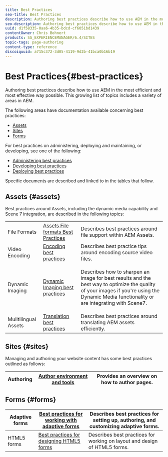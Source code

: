 ```yaml
---
title: Best Practices
seo-title: Best Practices
description: Authoring best practices describe how to use AEM in the most efficient and most effective way possible. This growing list of topics includes a variety of areas in AEM.
seo-description: Authoring best practices describe how to use AEM in the most efficient and most effective way possible. This growing list of topics includes a variety of areas in AEM.
uuid: d1f58335-0aa6-4b35-bdcd-cf6051bd1439
contentOwner: Chris Bohnert
products: SG_EXPERIENCEMANAGER/6.4/SITES
topic-tags: page-authoring
content-type: reference
discoiquuid: a715c372-3d05-4119-9d2b-41bca0b16b19
---
```


# Best Practices{#best-practices}

Authoring best practices describe how to use AEM in the most efficient and most effective way possible. This growing list of topics includes a variety of areas in AEM.

The following areas have documentation available concerning best practices:

* [Assets](#assets)
* [Sites](#sites)
* [Forms](#forms)

For best practices on administering, deploying and maintaining, or developing, see one of the following:

* [Administering best practices](/help/sites-administering/administer-best-practices.md)
* [Developing best practices](/help/sites-developing/best-practices.md)
* [Deploying best practices](/help/sites-deploying/best-practices.md)

Specific documents are described and linked to in the tables that follow.

## Assets {#assets}

Best practices around Assets, including the dynamic media capability and Scene 7 integration, are described in the following topics:

<table> 
 <tbody>
  <tr>
   <td>File Formats</td> 
   <td><a href="/help/assets/assets-file-format-best-practices.md">Assets File formats Best Practices</a></td> 
   <td>Describes best practices around file support within AEM Assets.</td> 
  </tr>
  <tr>
   <td>Video Encoding</td> 
   <td><a href="/help/assets/video.md#best-practices-for-encoding-videos">Encoding best practices</a></td> 
   <td>Describes best practice tips around encoding source video files.</td> 
  </tr>
  <tr>
   <td>Dynamic Imaging</td> 
   <td><a href="/help/assets/best-practices-for-optimizing-the-quality-of-your-images.md">Dynamic Imaging best practices</a></td> 
   <td><p>Describes how to sharpen an image for best results and the best way to optimize the quality of your images if you're using the Dynamic Media functionality or are integrating with Scene7. </p> </td> 
  </tr>
  <tr>
   <td>Mulltilingual Assets</td> 
   <td><a href="/help/assets/best-practices-for-translating-assets-efficiently.md">Translation best practices</a></td> 
   <td>Describes best practices around translating AEM assets efficiently.</td> 
  </tr>
 </tbody>
</table>

## Sites {#sites}

Managing and authoring your website content has some best practices outlined as follows:

| Authoring | [Author environment and tools](/help/sites-classic-ui-authoring/classic-page-author-env-tools.md) |Provides an overview on how to author pages. |
|---|---|---|

## Forms {#forms}

| Adaptive forms | [Best practices for working with adaptive forms](/help/forms/using/adaptive-forms-best-practices.md) |Describes best practices for setting up, authoring, and customizing adaptive forms. |
|---|---|---|
| HTML5 forms | [Best practices for designing HTML5 forms](/help/forms/using/best-practices-for-html5-forms.md) |Describes best practices for working on layout and design of HTML5 forms. |


